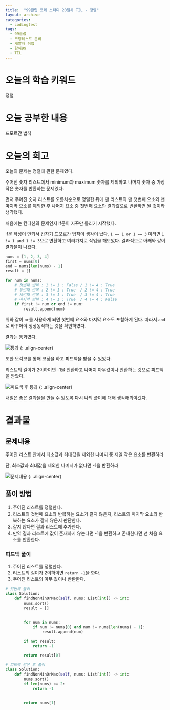 ```yaml
---
title:  "99클럽 코테 스터디 20일차 TIL - 정렬"
layout: archive
categories:
  - codingtest
tags:
  - 99클럽
  - 코딩테스트 준비
  - 개발자 취업
  - 항해99
  - TIL
---
```


# 오늘의 학습 키워드 
정렬

# 오늘 공부한 내용
드모르간 법칙

# 오늘의 회고
오늘의 문제는 정렬에 관한 문제였다.

주어진 숫자 리스트에서 minimum과 maximum 숫자를 제외하고 나머지 숫자 중 가장 작은 숫자를 반환하는 문제였다.

먼저 주어진 숫자 리스트를 오름차순으로 정렬한 뒤에 맨 리스트의 맨 첫번째 요소와 맨 마지막 요소를 제외한 후 나머지 요소 중 첫번째 요소만 결과값으로 반환하면 될 것이라 생각했다.

처음에는 컨디션의 문제인지 if문이 자꾸만 틀리기 시작했다.

if문 작성이 안되서 갑자기 드모르간 법칙이 생각이 났다. `1 == 1 or 1 == 3` 이라면 `1 != 1 and 1 != 3`으로 변환하고 여러가지로 작업을 해보았다. 결과적으로 아래와 같이 결과물이 나왔다.

```python
nums = [1, 2, 3, 4]
first = nums[0]
end = nums[len(nums) - 1]
result = []

for num in nums:
	# 첫번째 반복 : 1 != 1 : False / 1 != 4 : True
	# 두번째 반복 : 2 != 1 : True  / 2 != 4 : True
	# 세번째 반복 : 3 != 1 : True  / 3 != 4 : True
	# 마지막 반복 : 4 != 1 : True  / 4 != 4 : False
    if first != num or end != num:
        result.append(num)
```

위와 같이 `or`를 사용하게 되면 첫번째 요소와 마지막 요소도 포함하게 된다. 따라서 `and`로 바꾸어야 정상동작하는 것을 확인하였다.

결과는 통과였다.

![통과](https://github.com/kimhyunso/kimhyunso.github.io/assets/87798982/29d8ea67-5928-41bf-9aed-3e876bd30885)
{: .align-center}

또한 모각코를 통해 코딩을 하고 피드백을 받을 수 있었다.

리스트의 길이가 2이하이면 -1을 반환하고 나머지 아무값이나 반환하는 것으로 피드백을 받았다.

![피드백 후 통과](https://github.com/kimhyunso/kimhyunso.github.io/assets/87798982/812eca79-e35e-4989-a953-84c44a4f545b)
{: .align-center}


내일은 좋은 결과물을 만들 수 있도록 다시 나의 풀이에 대해 생각해봐야겠다.


# 결과물
## 문제내용
주어진 리스트 안에서 최소값과 최대값을 제외한 나머지 중 제일 작은 요소를 반환하라

단, 최소값과 최대값을 제외한 나머지가 없다면 -1을 반환하라

![문제내용](https://github.com/kimhyunso/kimhyunso.github.io/assets/87798982/ca52b661-c8f2-40f2-ab79-e191459ab8b6)
{: .align-center}


## 풀이 방법
1. 주어진 리스트를 정렬한다.
2. 리스트의 첫번째 요소와 반복하는 요소가 같지 않은지, 리스트의 마지막 요소와 반복하는 요소가 같지 않은지 판단한다.
3. 같지 않다면 결과 리스트에 추가한다.
4. 만약 결과 리스트에 값이 존재하지 않는다면 -1을 반환하고 존재한다면 맨 처음 요소를 반환한다.


### 피드백 풀이
1. 주어진 리스트를 정렬한다.
2. 리스트의 길이가 2이하이면 `return -1`을 한다.
3. 주어진 리스트의 아무 값이나 반환한다.

```python
# 첫번째 풀이
class Solution:
    def findNonMinOrMax(self, nums: List[int]) -> int:
        nums.sort()
        result = []
        
        
        for num in nums:
            if num != nums[0] and num != nums[len(nums) - 1]:
                result.append(num)

        if not result:
            return -1
    
        return result[0]  

# 피드백 받은 후 풀이
class Solution:
    def findNonMinOrMax(self, nums: List[int]) -> int:
        nums.sort()
        if len(nums) <= 2:
            return -1
        
        
        return nums[1]
```